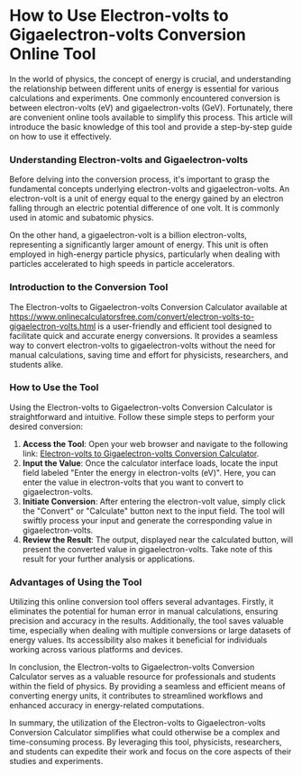 How to Use Electron-volts to Gigaelectron-volts Conversion Online Tool
======================================================================

In the world of physics, the concept of energy is crucial, and understanding the relationship between different units of energy is essential for various calculations and experiments. One commonly encountered conversion is between electron-volts (eV) and gigaelectron-volts (GeV). Fortunately, there are convenient online tools available to simplify this process. This article will introduce the basic knowledge of this tool and provide a step-by-step guide on how to use it effectively.

### Understanding Electron-volts and Gigaelectron-volts

Before delving into the conversion process, it's important to grasp the fundamental concepts underlying electron-volts and gigaelectron-volts. An electron-volt is a unit of energy equal to the energy gained by an electron falling through an electric potential difference of one volt. It is commonly used in atomic and subatomic physics.

On the other hand, a gigaelectron-volt is a billion electron-volts, representing a significantly larger amount of energy. This unit is often employed in high-energy particle physics, particularly when dealing with particles accelerated to high speeds in particle accelerators.

### Introduction to the Conversion Tool

The Electron-volts to Gigaelectron-volts Conversion Calculator available at <https://www.onlinecalculatorsfree.com/convert/electron-volts-to-gigaelectron-volts.html> is a user-friendly and efficient tool designed to facilitate quick and accurate energy conversions. It provides a seamless way to convert electron-volts to gigaelectron-volts without the need for manual calculations, saving time and effort for physicists, researchers, and students alike.

### How to Use the Tool

Using the Electron-volts to Gigaelectron-volts Conversion Calculator is straightforward and intuitive. Follow these simple steps to perform your desired conversion:

1. **Access the Tool**: Open your web browser and navigate to the following link: [Electron-volts to Gigaelectron-volts Conversion Calculator](https://www.onlinecalculatorsfree.com/convert/electron-volts-to-gigaelectron-volts.html).
2. **Input the Value**: Once the calculator interface loads, locate the input field labeled "Enter the energy in electron-volts (eV)". Here, you can enter the value in electron-volts that you want to convert to gigaelectron-volts.
3. **Initiate Conversion**: After entering the electron-volt value, simply click the "Convert" or "Calculate" button next to the input field. The tool will swiftly process your input and generate the corresponding value in gigaelectron-volts.
4. **Review the Result**: The output, displayed near the calculated button, will present the converted value in gigaelectron-volts. Take note of this result for your further analysis or applications.

### Advantages of Using the Tool

Utilizing this online conversion tool offers several advantages. Firstly, it eliminates the potential for human error in manual calculations, ensuring precision and accuracy in the results. Additionally, the tool saves valuable time, especially when dealing with multiple conversions or large datasets of energy values. Its accessibility also makes it beneficial for individuals working across various platforms and devices.

In conclusion, the Electron-volts to Gigaelectron-volts Conversion Calculator serves as a valuable resource for professionals and students within the field of physics. By providing a seamless and efficient means of converting energy units, it contributes to streamlined workflows and enhanced accuracy in energy-related computations.

In summary, the utilization of the Electron-volts to Gigaelectron-volts Conversion Calculator simplifies what could otherwise be a complex and time-consuming process. By leveraging this tool, physicists, researchers, and students can expedite their work and focus on the core aspects of their studies and experiments.
